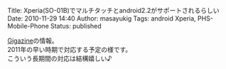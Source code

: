 Title: Xperia(SO-01B)でマルチタッチとandroid2.2がサポートされるらしい
Date: 2010-11-29 14:40
Author: masayukig
Tags: android Xperia, PHS-Mobile-Phone
Status: published

[Gigazine](http://gigazine.net/index.php?/news/comments/20101129_xperia_multitouch_android22/)の情報。  
2011年の早い時期で対応する予定の様です。  
こういう長期間の対応は結構嬉しい♪
